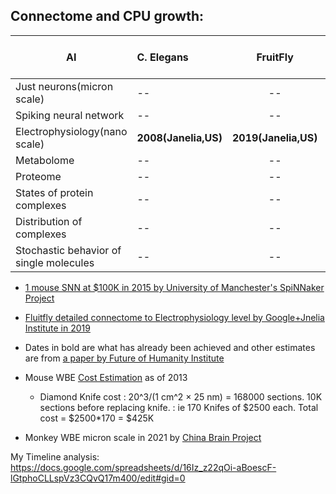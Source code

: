 

## Connectome and CPU growth:


| AI       | C. Elegans | FruitFly           | Mouse  | Monkey | Human  | AI(CPU at $1M)
| ------------- |:----------- |:---------------------------:| -----:|  -----:| ------:|------:|
| Just neurons(micron scale)|--|--|**2015(Spinnaker,UK)**| **2021(China)** | -- | -- |
| Spiking neural network|--|--|--| -- | -- | 2023 |
| Electrophysiology(nano scale)|**2008(Janelia,US)**|**2019(Janelia,US)**|--|--| --| 2033 |
| Metabolome |--|--|--|--| --| 2044 |
| Proteome |--|--|--|--| --| 2048 |
| States of protein complexes |--|--|--|--| --| 2052 |
| Distribution of complexes |--|--|--|--| --| 2063 |
| Stochastic behavior of single molecules |--|--|--|--| --| 2111 |

- [1 mouse SNN at $100K in 2015 by University of Manchester's SpiNNaker Project](https://www.youtube.com/watch?v=2e06C-yUwlc)

- [Fluitfly detailed connectome to Electrophysiology level by Google+Jnelia Institute in 2019](https://www.youtube.com/watch?v=PeyHKdmBpqY)

-  Dates in bold are what has already been achieved and other estimates are from [a paper by Future of Humanity Institute](https://www.fhi.ox.ac.uk/brain-emulation-roadmap-report.pdf)

- Mouse WBE [Cost Estimation](https://www.biorxiv.org/content/10.1101/001214v3.full) as of 2013
  - Diamond Knife cost : 20^3/(1 cm^2 × 25 nm) = 168000 sections. 10K sections before replacing knife.
                      : ie 170 Knifes of $2500 each. Total cost = $2500*170 = $425K
                      
- Monkey WBE micron scale in 2021 by [China Brain Project](https://www.freepressjournal.in/science/worlds-first-3d-image-of-monkey-brain-developed)


My Timeline analysis:
https://docs.google.com/spreadsheets/d/16Iz_z22qOi-aBoescF-lGtphoCLLspVz3CQvQ17m400/edit#gid=0
